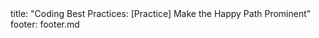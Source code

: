 <frontmatter>
title: "Coding Best Practices: [Practice] Make the Happy Path Prominent"
footer: footer.md
</frontmatter>

<include src="unit-inPage-asFlat.md" boilerplate />